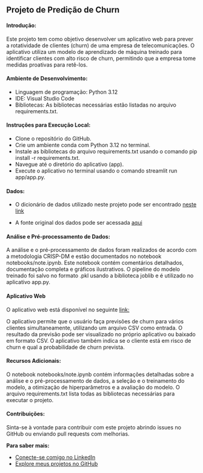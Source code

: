 ## Projeto de Predição de Churn
#### Introdução:

Este projeto tem como objetivo desenvolver um aplicativo web para prever a rotatividade de clientes (churn) de uma empresa de telecomunicações. O aplicativo utiliza um modelo de aprendizado de máquina treinado para identificar clientes com alto risco de churn, permitindo que a empresa tome medidas proativas para retê-los.

#### Ambiente de Desenvolvimento:

* Linguagem de programação: Python 3.12
* IDE: Visual Studio Code
* Bibliotecas:
As bibliotecas necessárias estão listadas no arquivo requirements.txt.
#### Instruções para Execução Local:

* Clone o repositório do GitHub.
* Crie um ambiente conda com Python 3.12 no terminal.
* Instale as bibliotecas do arquivo requirements.txt usando o comando pip install -r requirements.txt.
* Navegue até o diretório do aplicativo (app).
* Execute o aplicativo no terminal usando o comando streamlit run app/app.py.
#### Dados:

* O dicionário de dados utilizado neste projeto pode ser encontrado [neste link](https://www.kaggle.com/datasets/yeanzc/telco-customer-churn-ibm-dataset)

* A fonte original dos dados pode ser acessada [aqui](https://community.ibm.com/community/user/businessanalytics/blogs/steven-macko/2019/07/11/telco-customer-churn-1113)

#### Análise e Pré-processamento de Dados:

A análise e o pré-processamento de dados foram realizados de acordo com a metodologia CRISP-DM e estão documentados no notebook notebooks/note.ipynb. Este notebook contém comentários detalhados, documentação completa e gráficos ilustrativos. O pipeline do modelo treinado foi salvo no formato .pkl usando a biblioteca joblib e é utilizado no aplicativo app.py.

#### Aplicativo Web

O aplicativo web está disponível no seguinte [link:](https://churnpredictor-oeqzx8kgmnsfbe9rtxernq.streamlit.app)

O aplicativo permite que o usuário faça previsões de churn para vários clientes simultaneamente, utilizando um arquivo CSV como entrada. O resultado da previsão pode ser visualizado no próprio aplicativo ou baixado em formato CSV. O aplicativo também indica se o cliente está em risco de churn e qual a probabilidade de churn prevista.

#### Recursos Adicionais:

O notebook notebooks/note.ipynb contém informações detalhadas sobre a análise e o pré-processamento de dados, a seleção e o treinamento do modelo, a otimização de hiperparâmetros e a avaliação do modelo.
O arquivo requirements.txt lista todas as bibliotecas necessárias para executar o projeto.

#### Contribuições:

Sinta-se à vontade para contribuir com este projeto abrindo issues no GitHub ou enviando pull requests com melhorias.

**Para saber mais:**

* [Conecte-se comigo no LinkedIn](https://www.linkedin.com/in/daniel-braga-reis-725aa012a/)
* [Explore meus projetos no GitHub](https://github.com/Danielbrgs?tab=repositories)
